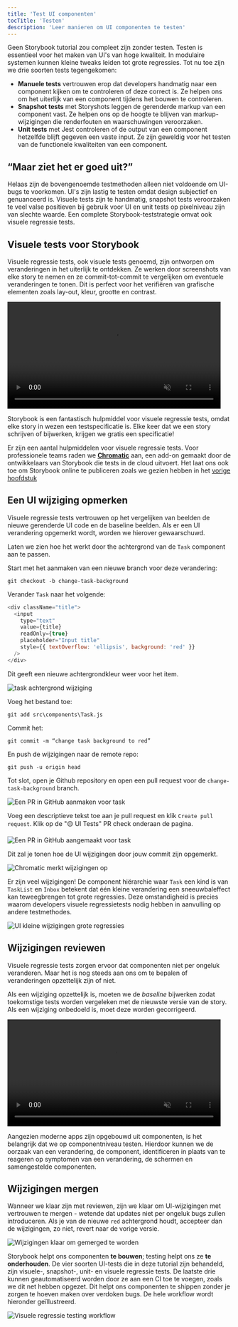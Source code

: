```yaml
---
title: 'Test UI componenten'
tocTitle: 'Testen'
description: 'Leer manieren om UI componenten te testen'
---
```


Geen Storybook tutorial zou compleet zijn zonder testen. Testen is essentieel voor het maken van UI's van hoge kwaliteit. In modulaire systemen kunnen kleine tweaks leiden tot grote regressies. Tot nu toe zijn we drie soorten tests tegengekomen:

- **Manuele tests** vertrouwen erop dat developers handmatig naar een component kijken om te controleren of deze correct is. Ze helpen ons om het uiterlijk van een component tijdens het bouwen te controleren.
- **Snapshot tests** met Storyshots leggen de gerenderde markup van een component vast. Ze helpen ons op de hoogte te blijven van markup-wijzigingen die renderfouten en waarschuwingen veroorzaken.
- **Unit tests** met Jest controleren of de output van een component hetzelfde blijft gegeven een vaste input. Ze zijn geweldig voor het testen van de functionele kwaliteiten van een component.

## “Maar ziet het er goed uit?”

Helaas zijn de bovengenoemde testmethoden alleen niet voldoende om UI-bugs te voorkomen. UI's zijn lastig te testen omdat design subjectief en genuanceerd is. Visuele tests zijn te handmatig, snapshot tests veroorzaken te veel valse positieven bij gebruik voor UI en unit tests op pixelniveau zijn van slechte waarde. Een complete Storybook-teststrategie omvat ook visuele regressie tests.

## Visuele tests voor Storybook

Visuele regressie tests, ook visuele tests genoemd, zijn ontworpen om veranderingen in het uiterlijk te ontdekken. Ze werken door screenshots van elke story te nemen en ze commit-tot-commit te vergelijken om eventuele veranderingen te tonen. Dit is perfect voor het verifiëren van grafische elementen zoals lay-out, kleur, grootte en contrast.

<video autoPlay muted playsInline loop style="width:480px; margin: 0 auto;">
  <source
    src="/intro-to-storybook/visual-regression-testing.mp4"
    type="video/mp4"
  />
</video>

Storybook is een fantastisch hulpmiddel voor visuele regressie tests, omdat elke story in wezen een testspecificatie is. Elke keer dat we een story schrijven of bijwerken, krijgen we gratis een specificatie!

Er zijn een aantal hulpmiddelen voor visuele regressie tests. Voor professionele teams raden we [**Chromatic**](https://www.chromatic.com/?utm_source=storybook_website&utm_medium=link&utm_campaign=storybook) aan, een add-on gemaakt door de ontwikkelaars van Storybook die tests in de cloud uitvoert. Het laat ons ook toe om Storybook online te publiceren zoals we gezien hebben in het [vorige hoofdstuk](/intro-to-storybook/react/nl/deploy/)

## Een UI wijziging opmerken

Visuele regressie tests vertrouwen op het vergelijken van beelden de nieuwe gerenderde UI code en de baseline beelden. Als er een UI verandering opgemerkt wordt, worden we hierover gewaarschuwd.

Laten we zien hoe het werkt door the achtergrond van de `Task` component aan te passen.

Start met het aanmaken van een nieuwe branch voor deze verandering:

```shell
git checkout -b change-task-background
```

Verander `Task` naar het volgende:

```js:title=src/components/Task.js
<div className="title">
  <input
    type="text"
    value={title}
    readOnly={true}
    placeholder="Input title"
    style={{ textOverflow: 'ellipsis', background: 'red' }}
  />
</div>
```

Dit geeft een nieuwe achtergrondkleur weer voor het item.

![task achtergrond wijziging](/intro-to-storybook/chromatic-task-change.png)

Voeg het bestand toe:

```shell
git add src\components\Task.js
```

Commit het:

```shell
git commit -m “change task background to red”
```

En push de wijzigingen naar de remote repo:

```shell
git push -u origin head
```

Tot slot, open je Github repository en open een pull request voor de `change-task-background` branch.

![Een PR in GitHub aanmaken voor task](/github/pull-request-background.png)

Voeg een descriptieve tekst toe aan je pull request en klik `Create pull request`. Klik op de "🟡 UI Tests" PR check onderaan de pagina.

![Een PR in GitHub aangemaakt voor task](/github/pull-request-background-ok.png)

Dit zal je tonen hoe de UI wijzigingen door jouw commit zijn opgemerkt.

![Chromatic merkt wijzigingen op](/intro-to-storybook/chromatic-catch-changes.png)

Er zijn veel wijzigingen! De component hiërarchie waar `Task` een kind is van `TaskList` en `Inbox` betekent dat één kleine verandering een sneeuwbaleffect kan teweegbrengen tot grote regressies. Deze omstandigheid is precies waarom developers visuele regressietests nodig hebben in aanvulling op andere testmethodes.

![UI kleine wijzigingen grote regressies](/intro-to-storybook/minor-major-regressions.gif)

## Wijzigingen reviewen

Visuele regressie tests zorgen ervoor dat componenten niet per ongeluk veranderen. Maar het is nog steeds aan ons om te bepalen of veranderingen opzettelijk zijn of niet.

Als een wijziging opzettelijk is, moeten we de _baseline_ bijwerken zodat toekomstige tests worden vergeleken met de nieuwste versie van de story. Als een wijziging onbedoeld is, moet deze worden gecorrigeerd.

<video autoPlay muted playsInline loop style="width:480px; margin: 0 auto;">
  <source
    src="/intro-to-storybook/website-workflow-review-merge-optimized.mp4"
    type="video/mp4"
  />
</video>

Aangezien moderne apps zijn opgebouwd uit componenten, is het belangrijk dat we op componentniveau testen. Hierdoor kunnen we de oorzaak van een verandering, de component, identificeren in plaats van te reageren op symptomen van een verandering, de schermen en samengestelde componenten.

## Wijzigingen mergen

Wanneer we klaar zijn met reviewen, zijn we klaar om UI-wijzigingen met vertrouwen te mergen - wetende dat updates niet per ongeluk bugs zullen introduceren. Als je van de nieuwe `red` achtergrond houdt, accepteer dan de wijzigingen, zo niet, revert naar de vorige versie.

![Wijzigingen klaar om gemerged te worden](/intro-to-storybook/chromatic-review-finished.png)

Storybook helpt ons componenten **te bouwen**; testing helpt ons ze **te onderhouden**. De vier soorten UI-tests die in deze tutorial zijn behandeld, zijn visuele-, snapshot-, unit- en visuele regressie tests. De laatste drie kunnen geautomatiseerd worden door ze aan een CI toe te voegen, zoals we dit net hebben opgezet. Dit helpt ons componenten te shippen zonder je zorgen te hoeven maken over verdoken bugs. De hele workflow wordt hieronder geïllustreerd.

![Visuele regressie testing workflow](/intro-to-storybook/cdd-review-workflow.png)
